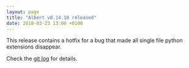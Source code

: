 ```yaml
---
layout: page
title: "Albert v0.14.18 released"
date: 2018-03-23 13:00 +0100
---
```

This release contains a hotfix for a bug that made all single file python extensions disappear.

Check the [git log](https://github.com/albertlauncher/albert/commits/v0.14.18) for details.
